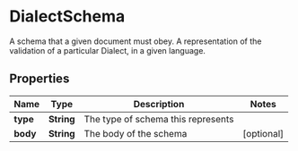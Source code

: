 

# DialectSchema

A schema that a given document must obey. A representation of the validation of a particular Dialect,  in a given language.

## Properties

| Name | Type | Description | Notes |
|------------ | ------------- | ------------- | -------------|
|**type** | **String** | The type of schema this represents |  |
|**body** | **String** | The body of the schema |  [optional] |



